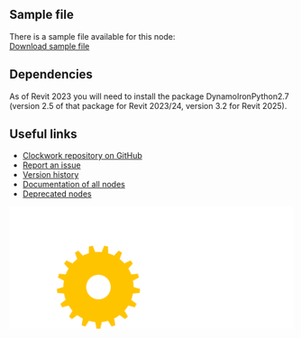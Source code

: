 ## Sample file
There is a sample file available for this node:<br>
[Download sample file](https://raw.githubusercontent.com/andydandy74/ClockworkForDynamo/master/package_samples/2.x/dynamo/Input.TimeSpan.dyn)

## Dependencies
As of Revit 2023 you will need to install the package DynamoIronPython2.7 (version 2.5 of that package for Revit 2023/24, version 3.2 for Revit 2025).

## Useful links
- [Clockwork repository on GitHub](https://github.com/andydandy74/ClockworkForDynamo)
- [Report an issue](https://github.com/andydandy74/ClockworkForDynamo/issues)
- [Version history](https://github.com/andydandy74/ClockworkForDynamo/wiki/2.x-version-History)
- [Documentation of all nodes](https://github.com/andydandy74/ClockworkForDynamo/wiki/2.x-node-documentation)
- [Deprecated nodes](https://github.com/andydandy74/ClockworkForDynamo/wiki/Deprecated-Nodes-&-Packages)

![Clockwork logo](https://raw.githubusercontent.com/andydandy74/ClockworkForDynamo/master/icons/raw/clockwork-logo-docs.png)